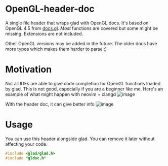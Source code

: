 # OpenGL-header-doc
A single file header that wraps glad with OpenGL docs. It's based on OpenGL 4.5 from [docs.gl](https://docs.gl/).
*Most* functions are covered but some might be missing. Extensions are not included. 

Other OpenGL versions may be added in the future. The older docs have more typos which makes them harder to parse :)

# Motivation
Not all IDEs are able to give code completion for OpenGL functions loaded by glad. This is not good, especially if you are a beginner like me. 
Here's an example of what might happen with neovim + clangd
![image](https://github.com/DaveH355/opengl-doc/assets/101005658/46997d64-232c-4930-b056-26067aa22376)

With the header doc, it can give better info
![image](https://github.com/DaveH355/opengl-doc/assets/101005658/94f6fe93-e2bb-44d5-9143-998b31a1e7dd)


# Usage
You can use this header alongside glad. You can remove it later without affecting your code. 
```c
#include <glad/glad.h>
#include "gldoc.h"
```
